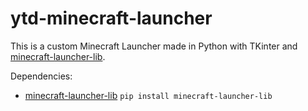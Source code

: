# ytd-minecraft-launcher

This is a custom Minecraft Launcher made in Python with TKinter and [minecraft-launcher-lib](https://pypi.org/project/minecraft-launcher-lib/).

Dependencies:
- [minecraft-launcher-lib](https://pypi.org/project/minecraft-launcher-lib/)  ```pip install minecraft-launcher-lib```
